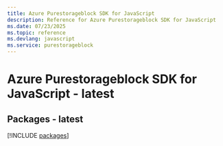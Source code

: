 ```yaml
---
title: Azure Purestorageblock SDK for JavaScript
description: Reference for Azure Purestorageblock SDK for JavaScript
ms.date: 07/23/2025
ms.topic: reference
ms.devlang: javascript
ms.service: purestorageblock
---
```

# Azure Purestorageblock SDK for JavaScript - latest
## Packages - latest
[!INCLUDE [packages](purestorageblock-index.md)]